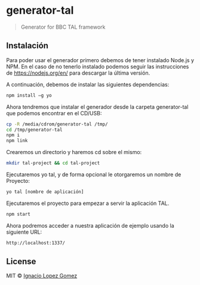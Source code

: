 # generator-tal 

> Generator for BBC TAL framework

## Instalación

Para poder usar el generador primero debemos de tener instalado Node.js y NPM. En el caso de no tenerlo instalado podemos seguir las instrucciones de https://nodejs.org/en/ para descargar la última versión.

A continuación, debemos de instalar las siguientes dependencias:

```bash
npm install –g yo
```

Ahora tendremos que instalar el generador desde la carpeta generator-tal que podemos encontrar en el CD/USB:

```bash
cp -R /media/cdrom/generator-tal /tmp/
cd /tmp/generator-tal
npm i
npm link
```

Crearemos un directorio y haremos cd sobre el mismo:

```bash
mkdir tal-project && cd tal-project
```
Ejecutaremos yo tal, y de forma opcional le otorgaremos un nombre de Proyecto:

```bash
yo tal [nombre de aplicación]
```


Ejecutaremos el proyecto para empezar a servir la aplicación TAL.

```bash
npm start
```


Ahora podremos acceder a nuestra aplicación de ejemplo usando la siguiente URL:

```bash
http://localhost:1337/
```


## License

MIT © [Ignacio Lopez Gomez ](https://www.linkedin.com/in/ignaciolopezgomez/)

